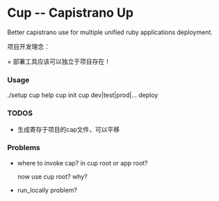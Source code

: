 # Cup -- Capistrano Up

 Better capistrano use for multiple unified ruby applications deployment.

项目开发理念：

 × 部署工具应该可以独立于项目存在！

### Usage

  ./setup
  cup help
  cup init
  cup dev|test|prod|... deploy

### TODOS

* 生成寄存于项目的cap文件，可以平移

### Problems

* where to invoke cap? in cup root or app root?

  now use cup root? why?

* run_locally problem?
